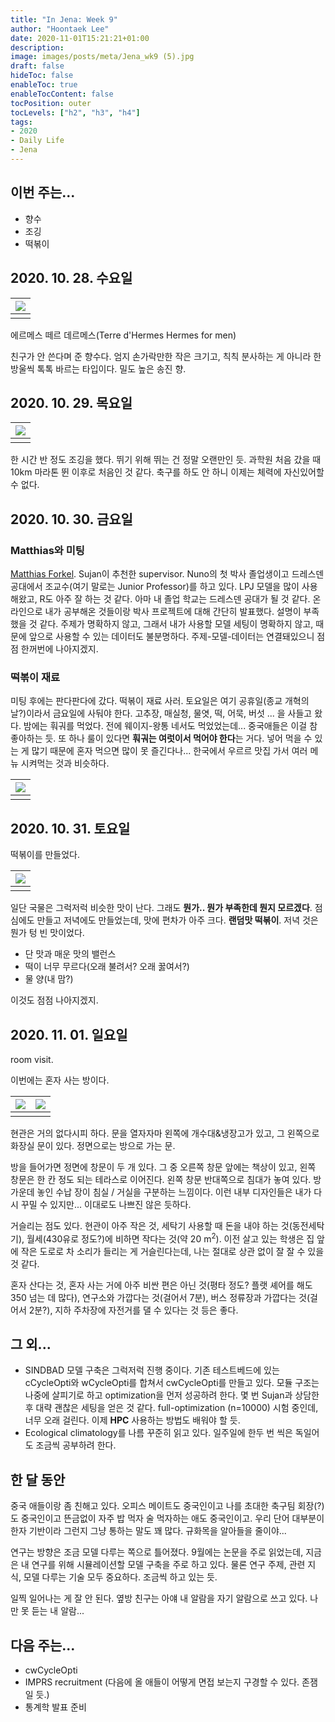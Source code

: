 ```yaml
---
title: "In Jena: Week 9"
author: "Hoontaek Lee"
date: 2020-11-01T15:21:21+01:00
description:
image: images/posts/meta/Jena_wk9 (5).jpg
draft: false
hideToc: false
enableToc: true
enableTocContent: false
tocPosition: outer
tocLevels: ["h2", "h3", "h4"]
tags:
- 2020
- Daily Life
- Jena
---
```


## 이번 주는...

- 향수
- 조깅
- 떡볶이



## 2020. 10. 28. 수요일

| <img src="/en/posts/weekly_log_in_Jena/wk9/Jena_wk9 (2).jpg" style="zoom:100%;" /> |
| ------------------------------------------------------------ |
|                                                              |

에르메스 떼르 데르메스(Terre d'Hermes Hermes for men)

친구가 안 쓴다며 준 향수다. 엄지 손가락만한 작은 크기고, 칙칙 분사하는 게 아니라 한 방울씩 톡톡 바르는 타입이다. 밀도 높은 송진 향.



## 2020. 10. 29. 목요일

| <img src="/en/posts/weekly_log_in_Jena/wk9/Jena_wk9 (6).jpg" style="zoom:100%;" /> |
| ------------------------------------------------------------ |
|                                                              |

한 시간 반 정도 조깅을 했다. 뛰기 위해 뛰는 건 정말 오랜만인 듯. 과학원 처음 갔을 때 10km 마라톤 뛴 이후로 처음인 것 같다. 축구를 하도 안 하니 이제는 체력에 자신있어할 수 없다.



## 2020. 10. 30. 금요일

### Matthias와 미팅

[Matthias Forkel](http://www.m-forkel.de/). Sujan이 추천한 supervisor. Nuno의 첫 박사 졸업생이고 드레스덴 공대에서 조교수(여기 말로는 Junior Professor)를 하고 있다. LPJ 모델을 많이 사용해왔고, R도 아주 잘 하는 것 같다. 아마 내 졸업 학교는 드레스덴 공대가 될 것 같다. 온라인으로 내가 공부해온 것들이랑 박사 프로젝트에 대해 간단히 발표했다. 설명이 부족했을 것 같다. 주제가 명확하지 않고, 그래서 내가 사용할 모델 세팅이 명확하지 않고, 때문에 앞으로 사용할 수 있는 데이터도 불분명하다. 주제-모델-데이터는 연결돼있으니 점점 한꺼번에 나아지겠지. 

### 떡볶이 재료

미팅 후에는 판다판다에 갔다. 떡볶이 재료 사러. 토요일은 여기 공휴일(종교 개혁의 날?)이라서 금요일에 사둬야 한다. 고추장, 매실청, 물엿, 떡, 어묵, 버섯 ... 을 사들고 왔다. 밤에는 훠궈를 먹었다. 전에 웨이지-왕통 네서도 먹었었는데... 중국애들은 이걸 참 좋아하는 듯. 또 하나 룰이 있다면 **훠궈는 여럿이서 먹어야 한다**는 거다. 넣어 먹을 수 있는 게 많기 때문에 혼자 먹으면 많이 못 즐긴다나... 한국에서 우르르 맛집 가서 여러 메뉴 시켜먹는 것과 비슷하다.

| <img src="/en/posts/weekly_log_in_Jena/wk9/Jena_wk9 (5).jpg" style="zoom:100%;" /> |
| ------------------------------------------------------------ |
|                                                              |



## 2020. 10. 31. 토요일

떡볶이를 만들었다.

| <img src="/en/posts/weekly_log_in_Jena/wk9/Jena_wk9 (1).jpg" style="zoom:100%;" /> |
| ------------------------------------------------------------ |
|                                                              |

일단 국물은 그럭저럭 비슷한 맛이 난다. 그래도 **뭔가.. 뭔가 부족한데 뭔지 모르겠다**. 점심에도 만들고 저녁에도 만들었는데, 맛에 편차가 아주 크다. **랜덤맛 떡볶이**. 저녁 것은 뭔가 텅 빈 맛이었다.

- 단 맛과 매운 맛의 밸런스
- 떡이 너무 무르다(오래 불려서? 오래 꿇여서?)
- 물 양(내 맘?)



이것도 점점 나아지겠지.



## 2020. 11. 01. 일요일

room visit.

이번에는 혼자 사는 방이다.	

| <img src="/en/posts/weekly_log_in_Jena/wk9/Jena_wk9 (3).jpg" style="zoom:100%;" /> | <img src="/en/posts/weekly_log_in_Jena/wk9/Jena_wk9 (4).jpg" style="zoom:100%;" /> |
| ------------------------------------------------------------ | ------------------------------------------------------------ |
|                                                              |                                                              |

현관은 거의 없다시피 하다. 문을 열자자마 왼쪽에 개수대&냉장고가 있고, 그 왼쪽으로 화장실 문이 있다. 정면으로는 방으로 가는 문.

방을 들어가면 정면에 창문이 두 개 있다. 그 중 오른쪽 창문 앞에는 책상이 있고, 왼쪽 창문은 한 칸 정도 되는 테라스로 이어진다. 왼쪽 창문 반대쪽으로 침대가 놓여 있다. 방 가운데 놓인 수납 장이 침실 / 거실을 구분하는 느낌이다. 이런 내부 디자인들은 내가 다시 꾸밀 수 있지만... 이대로도 나쁘진 않은 듯하다. 

 거슬리는 점도 있다. 현관이 아주 작은 것, 세탁기 사용할 때 돈을 내야 하는 것(동전세탁기), 월세(430유로 정도?)에 비하면 작다는 것(약 20 m<sup>2</sup>). 이전 살고 있는 학생은 집 앞에 작은 도로로 차 소리가 들리는 게 거슬린다는데, 나는 절대로 상관 없이 잘 잘 수 있을 것 같다.

혼자 산다는 것, 혼자 사는 거에 아주 비싼 편은 아닌 것(평타 정도? 플랫 셰어를 해도 350 넘는 데 많다), 연구소와 가깝다는 것(걸어서 7분), 버스 정류장과 가깝다는 것(걸어서 2분?), 지하 주차장에 자전거를 댈 수 있다는 것 등은 좋다. 



## 그 외...

- SINDBAD 모델 구축은 그럭저럭 진행 중이다. 기존 테스트베드에 있는 cCycleOpti와 wCycleOpti를 합쳐서 cwCycleOpti를 만들고 있다. 모듈 구조는 나중에 살피기로 하고 optimization을 먼저 성공하려 한다. 몇 번 Sujan과 상담한 후 대략 괜찮은 세팅을 얻은 것 같다. full-optimization (n=10000) 시험 중인데, 너무 오래 걸린다. 이제 **HPC** 사용하는 방법도 배워야 할 듯.
- Ecological climatology를 나름 꾸준히 읽고 있다. 일주일에 한두 번 씩은 독일어도 조금씩 공부하려 한다.



## 한 달 동안

중국 애들이랑 좀 친해고 있다. 오피스 메이트도 중국인이고 나를 초대한 축구팀 회장(?)도 중국인이고 뜬금없이 자주 밥 먹자 술 먹자하는 애도 중국인이고. 우리 단어 대부분이 한자 기반이라 그런지 그냥 통하는 말도 꽤 많다. 규화목을 알아들을 줄이야... 

연구는 방향은 조금 모델 다루는 쪽으로 틀어졌다. 9월에는 논문을 주로 읽었는데, 지금은 내 연구를 위해 시뮬레이션할 모델 구축을 주로 하고 있다. 물론 연구 주제, 관련 지식, 모델 다루는 기술 모두 중요하다. 조금씩 하고 있는 듯.

일찍 일어나는 게 잘 안 된다. 옆방 친구는 아얘 내 알람을 자기 알람으로 쓰고 있다. 나만 못 듣는 내 알람...



## 다음 주는...

- cwCycleOpti
- IMPRS recruitment (다음에 올 애들이 어떻게 면접 보는지 구경할 수 있다. 존잼일 듯.)
- 통계학 발표 준비